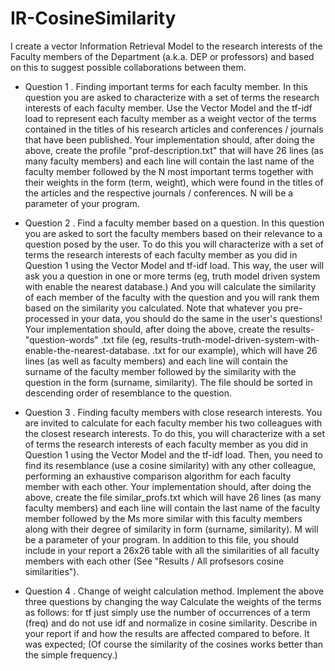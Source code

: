 # IR-CosineSimilarity
I create a vector Information Retrieval Model to the research interests of the Faculty members of the Department (a.k.a. DEP or professors) and based on this to suggest possible collaborations between them.

* Question 1 . Finding important terms for each faculty member. In this question you are asked to characterize with a set of terms the research interests of each faculty member. Use the Vector Model and the tf-idf load to represent each faculty member as a weight vector of the terms contained in the titles of his research articles and conferences / journals that have been published. Your implementation should, after doing the above, create the profile "prof-description.txt" that will have 26 lines (as many faculty members) and each line will contain the last name of the faculty member followed by the N most important terms together with their weights in the form (term, weight), which were found in the titles of the articles and the respective journals / conferences. N will be a parameter of your program.

* Question 2 . Find a faculty member based on a question. In this question you are asked to sort the faculty members based on their relevance to a question posed by the user. To do this you will characterize with a set of terms the research interests of each faculty member as you did in Question 1 using the Vector Model and tf-idf load. This way, the user will ask you a question in one or more terms (eg, truth model driven system with enable the nearest database.) And you will calculate the similarity of each member of the faculty with the question and you will rank them based on the similarity you calculated. Note that whatever you pre-processed in your data, you should do the same in the user's questions! Your implementation should, after doing the above, create the results- "question-words" .txt file (eg, results-truth-model-driven-system-with-enable-the-nearest-database. .txt for our example), which will have 26 lines (as well as faculty members) and each line will contain the surname of the faculty member followed by the similarity with the question in the form (surname, similarity). The file should be sorted in descending order of resemblance to the question.

* Question 3 . Finding faculty members with close research interests. You are invited to calculate for each faculty member his two colleagues with the closest research interests. To do this, you will characterize with a set of terms the research interests of each faculty member as you did in Question 1 using the Vector Model and the tf-idf load. Then, you need to find its resemblance (use a cosine similarity) with any other colleague, performing an exhaustive comparison algorithm for each faculty member with each other. Your implementation should, after doing the above, create the file similar_profs.txt which will have 26 lines (as many faculty members) and each line will contain the last name of the faculty member followed by the Ms more similar with this faculty members along with their degree of similarity in form (surname, similarity). M will be a parameter of your program. In addition to this file, you should include in your report a 26x26 table with all the similarities of all faculty members with each other (See "Results / All profsesors cosine similarities").

* Question 4 . Change of weight calculation method. Implement the above three questions by changing the way Calculate the weights of the terms as follows: for tf just simply use the number of occurrences of a term (freq) and do not use idf and normalize in cosine similarity. Describe in your report if and how the results are affected compared to before. It was expected; (Of course the similarity of the cosines works better than the simple frequency.)
